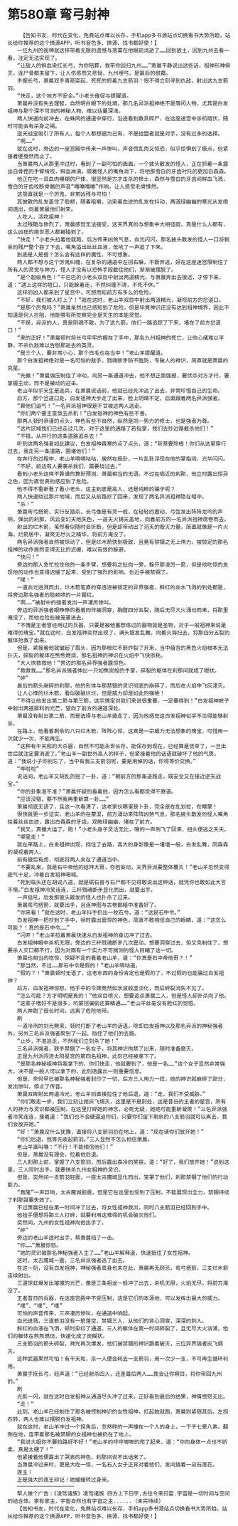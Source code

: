 # 第580章 弯弓射神
        【告知书友，时代在变化，免费站点难以长存，手机app多书源站点切换看书大势所趋，站长给你推荐的这个换源APP，听书音色多、换源、找书都好使！】
       一位九州的祖神就这样带着无限的遗憾与落寞在他眼前消逝了……回到故土，回到九州去看一看，注定无法实现了。
       “让敌人的鲜血染红长弓，为你陪葬，我带你回归九州……”萧晨平静说出这些话，祖神形神俱灭，连尸骨都未留下，让人伤感而又悲恸，九州埋弓，是最后的慰藉。
       手握长弓，萧晨双手青筋突起，死死的抓着九支箭羽！恨不得立刻寻到仇敌，射出这九支箭羽。
       “快走，这个地方不安全。”小老头催促与提醒道。
       萧晨并没有失去理智，自然明白眼下的处境，那几名异派祖神绝不是等闲人物，尤其是白发祖神与那个深不可测的神秘人物，难以估量深浅。
       两人快速向前冲去，在蛛网的通道中穿行，沿途看到数具碎尸，在这座迷宫中杀机暗伏，随时可能会有杀身之祸。
       逆天战宝吸引了所有人，每个人都想据为己有，不是结盟者就是对手，没有过多的选择。
       “啊……”
       就在这时，旁边的一座宫殿中传来一声惨叫，声音慌乱而又惊恐，似乎惊惧到了极点，但紧接着便戛然而止了。
       当萧晨两人从那里冲过时，看到了一副可怕的画面，一个披头散发的怪人，正在抓着一条露出白骨茬的手臂啃咬，鲜血淋漓，顺着怪人的嘴角淌下，将他那雪白的牙齿衬托的更加白森森。
       他正在吃一具血肉模糊的尸体，很显然是方才击杀的修士，森然与雪白的牙齿间鲜血飞溅，雪白的牙齿咬断骨骼的声音“嘎嘣嘎嘣”作响，让人感觉毛骨悚然。
       这简直就是一个厉鬼，非常凶残与可怕！
       其披散的乱发盖住了脸颊，随着咀嚼，沾染着血迹的乱发在抖动，两道绿幽幽的寒光从发绺间透出，向着萧晨他们射来。
       人吃人，活吃祖神！
       太过残酷与惨烈了，萧晨感觉无法接受，这天界真的与想象中大相径庭，真是什么人都有，这么凶狂的绝世恶人都被碰到了。
       “快走！”小老头拉着他就跑，后方传来凶煞气息，血光闪闪，那名披头散发的怪人一口将剩余的残尸整个吞了下去，嘴角溢出丝丝血液，低吼了一声追了下来。
       到底是人是兽？怎么会有这样的魔性，不可想象。
       两人都不想与这个厉鬼纠缠，在复杂的通道中左拐右躲，不断奔逃，好在这座迷宫限制住了所有人的灵觉与神力，怪人才没有以恐怖手段截住他们，渐渐被摆脱了。
       “是个超级角色！”干巴巴的小老头双目中射出两道精光，与萧晨奔出去很远，才停下来，道：“遇上这样的牲口，只能躲着走，不然纠缠不清，不死不休。”
       这样的凶人都来到了星宫中，可想而知前方有多么的危险。
       “不好，我们被人盯上了！”就在这时，老山羊双目中射出两道精光，凝视前方的岔道口。
       “是那个厉鬼吗？”萧晨虽然也已感知到了危险，但是毕竟神识还没有达到祖神境界，因此不知道是何人拦阻，他能够有所觉察完全是天生的本能灵觉。
       “不是，异派的人，真是阴魂不散，为了这九箭，他们一路追踪了下来，堵在了前方岔道口！”
       “来的正好！”萧晨顿时将长弓牢牢的握在了手中，那名九州祖神的死亡，让他心绪难以平静，不杀仇敌难以告慰那逝去的英灵。
       “是三个人，要非常小心，那个白毛也在当中！”老山羊提醒道。
       那个白发祖神绝对是一名可怕的敌手，戮魂断矛防不胜防，专破人的神识，简直就是萧晨的克星。
       “先撤！”萧晨强压制住了冲动，向另一条通道冲去，他不想正面强撼，要伏杀对方才行，要掌握主动，而不是被动的迎击。
       老山羊似乎天生是逃兵，在萧晨说话前，他就已经先冲逃了出去，非常珍惜自己的生命。
       后方，那个岔道口处，白发祖神大步走了出来，脸上阴晴不定，后面跟着两名异派强者。
       “算他们运气！”一名异派祖神很是不甘被这两人逃走。
       “你们两个要主意敛去杀机！”白发祖神的神色有些不善。
       那两人顿时恭谨的点头，神色有些不自然，纵然是同一势力的修士，也是强者为尊。
       “这片区域我们已经走过几次，对于这里的通路了若指掌，我们去抄近路截杀他们！”
       “不错，从并行的这条道路追杀去！”
       听到这两名强者如此建议，白发祖神森寒的点了点头，道：“斩草要除根！你们从这里穿行过去，我走另一条道路，围堵他们！”
       在奔行的过程中，老山羊嘀嘀咕咕，居然在摇卦，一片乱卦浮现在他的掌指间，光华闪闪。
       “不好，前边有人要袭杀我们，需要绕过去。”
       看到小老头这样不靠谱的算卦预测，萧晨相当的无语。不过在临近的刹那，他立时露出惊异之色，因为直觉真的感应到了危险。
       他不得不重新看了看小老头，这主到底是高人，还是纯粹的骗子呢？
       两人快速绕过那片地域，而后又从前路抄了回来，发现了两名异派祖神隐在暗中。
       “杀！”
       萧晨弯弓搭箭，实行反猎杀，长弓像是有灵一般，在轻轻的震动，弓弦发出阵阵龙吟的声响，弹出的刹那，风云变幻天地失色，一道天火铺天盖地，向着前方的一名异派祖神席卷而去。
       射出的烂木箭，虽然看似随时会折断，但是却带动出了滔天的毁灭力量，简直就像是一片火海，烂箭居中，凝聚无尽火之精华，将前方淹没了。
       两名异派强者自然被惊动了，但是烂木箭快到极致，且竟有禁锢之无上伟力，被锁定的那名祖神的动作居然变得无比的迟缓，难以有效的躲避。
       “快闪！”
       旁边的那人急忙拉住他的一条手臂，想要将之扯向一旁，躲开那凌厉一箭，但是他吃惊的发现他的动作也变得迟缓了起来，受到了强烈的影响，也近乎被禁锢了。
       “噗！”
       一道血光迸溅而出，烂木箭笔直的穿透进被锁定的异界强者，鲜红的血水飞溅的到处都是，将旁边那名强者的脸颊喷的一片猩红。
       “啊……”被射中的强者发出一声凄厉惨叫。
       旁边的异派强者眼睁睁的看着同伴被洞穿，胸膛四分五裂，随后无尽大火涌动而来，将那里淹没了，而他也险些被笼罩进去。
       “不愧是王者曾经用过的兵器，只要是被他番祭炼过的器物就是圣物，对于一般祖神来说是难得的瑰宝。”就在这时，白发祖神突然出现了，满头银发乱舞，向着火海扫去，将那四分五裂的躯体抢救了出来。
       但是，紧接着他就皱起了眉头，因为那根烂不箭炸裂了开来，当中蕴含的黑色火焰根本无法扑灭，碎裂的躯体在熊熊燃烧，那名祖神的神识在火焰中飞快损耗。
       “大人快救救他！”旁边的那名异界强者露惊色。
       “救救我……”那名异派强者伸出一只如焦炭般的手掌，碎裂的躯体在刹那间就成了糊状。
       “砰”
       最后的箭头崩碎的刹那，他的形体与那禁锢的灵识彻底的崩碎了，而后在火焰中飞灰湮灭。
       让人心悸的烂木箭，看似破破烂烂，但是威力却是如此的强绝！
       “不得让他发出第二箭与第三箭，这宗瑰宝对我们来说很重要，一定要得到！”白发祖神眸子中射出两道犀利的光芒，望向了前方的通道深处。
       萧晨没有射出第二箭，而是选择与老山羊遁走了，因为他感觉这白发祖神似乎不见得能够射杀。
       在路上，他看着剩余的八只烂木箭，阵阵心惊，这真是一宗威力无法想象的瑰宝，可惜用一次就少一次，不能再生。
       “这种有干天和的大杀器，自然不可能永世长存，能保存到现在，已经算是侥幸了，一旦出世后就注定要消逝了。”老山羊一副世外高人的样子，但紧接着他的话语就破坏了他的气质，道：“我说小子你别忘了，当中有我三支箭羽呢，要是用掉的话，你得等价交换。”
       “哗啦啦”
       说话间，老山羊又胡乱的摇了一卦，道：“朝前方的那条道路走，既安全又在接近逆天战宝。”
       “你的卦象准不准？”萧晨怀疑的看着他，因为怎么看都觉得不靠谱。
       “应该没错，要不然我再重新算一卦……”
       萧晨彻底无语了，且这一次看清了，这老家伙哪里是卜卦，完全是在乱划拉，在瞎蒙！
       很快就更一步证实，老山羊的在蒙混，前方涌动来阵阵凶煞气息，那名披头散发的怪人嘴角挂着丝丝血迹，露出白森森的牙齿，双眸绿幽幽，堵在了前方。
       “我叉，真撞大运了，跑！”小老头身子灵活无比，嗖的一声倒飞了回来，扭头便逃之夭夭。
       “哪里走！”
       就在来路上，白发祖神出现，挡住了去路，高大的身影像是一堵墙一般，白发乱舞，阴森森的凝视着两人。
       前有狼后有虎，彻底将两人夹在了通道当中。
       “不要乱来，我是石中帝他的结拜大哥，你若妄动，天界异派要整体覆灭！”老山羊忽然变得底气十足，冲着白发祖神喝喊。
       “死到临头还在胡说八道，就是砺石兽与石尸都不见得敢说出这种话，就凭你也敢如此大言不惭。”白发祖神冷笑连连，三杆戮魂断矛显化而出，就要出手。
       一声低吼，后发那披头散发的怪人也扑杀了过来。
       萧晨弯弓搭箭，就要出手，且连神图与古卷都暗中准备好了。
       “你来看！”就在这时，老山羊抖手扔出一枚石令，道：“这是石中令。”
       白发祖神一把抄到了手中，顿时露出震惊的神色，简直不敢相信自己的眼睛，道：“这怎么可能？！真的是石中令……”
       “闪开！”老山羊拉着萧晨快速从白发祖神的身边冲了过去。
       白发祖神眼中杀机无限，旁边的三杆戮魂断矛几次震动，想要洞穿过去，但又克制住了，想要杀人灭口都不行，因为对面有一个实力不可揣测的怪人目睹了这一切。
       萧晨也相当的吃惊，惊疑不定的看着老山羊，道：“你真是石中帝他哥？！”
       “那当然，不过……那石中令是假的！”老山羊嘀咕道。
       “假的？！”萧晨顿时无语了，这老东西的身份肯定也是假的了，不过假的也能骗过白发祖神？
       后方，白发祖神惊怒，他手中的令牌竟然如水波般虚淡化，而后碎裂消失不见了。
       “怎么可能？方才明明是真的！”他双目喷火，想要追杀萧晨二人，但是怪人却扑杀向了他。
       “这辈子嗜好不是很多，坑蒙拐骗偷还算精通……”老山羊丝毫没有脸红的觉悟。
       两人奔跑了很长时间，远离了危险地带。
       刷
       一道冷冽的剑光劈来，顿时打断了老山羊的话语，除却白发祖神以及那名异派的神秘强者外，另外三名异派强者聚到了一起，挡住了他们的去路。
       “止步，不准逃走，不然我们立刻杀了她！”
       三名异派强者，联手禁锢了一名女子，将其神识拘禁了出来，随时准备磨灭。
       正是九州派闯进太阳星宫的第四名祖神，此刻已经被拿下了。
       “是那名神秘祖神将我拿下的，你们快走，他就要到了，他是一名……”这个女子显然非常强大，决不是一般人可以拿下的，此刻透露出一则重要信息。
       但是，奈何早已被那名神秘强者封印了一切，后方三人用力一捻，她的神识就崩碎了部分，发出惨叫，停止了传音。
       萧晨双眸射出两道冷光，老山羊则直接拉住了他后退，道：“走，我们不受威胁。”
       “你们敢走一步，我们立刻让她灰飞烟灭，这里是不是别处，这是昔日的王者的星宫，所有人的神力与灵识都被压制，在这里打碎她的神念，必死无疑，她绝可能重新凝聚！”三名异派强者冷笑连连，接着道：“我们也不会硬逼迫你们，只要你们留下剩余的八支箭羽就可以离去，我们会放开她。”
       “好！”萧晨没什么犹豫，直接将八支箭羽扔在地上，道：“现在请你们放开她！”
       “你们后退，我等先收起箭羽。”三人显然不怎么相信萧晨。
       老山羊直叫嚷：“不行！不能相信他们！”
       但是，萧晨没有理会，拉着他后退。
       三人刹那上前，掌握了八支箭羽，而后露出森冷的笑容，道：“好了，我们放开她！”说到这里，三人同时出手，就要抹杀九州女祖神的灵识。
       但是，突然间一支箭羽轻震，一座太古魔城显化而出，笼罩了他们，刹那禁锢了他们的行动能力。
       “轰隆”一声巨响，太古魔城剧震，但是它在这里也受到了压制，不能展现出全力，禁锢持续了刹那就要失效了。
       不过萧晨已经在第一时间冲了过去，将女性祖神救出，同时八支箭羽已经回到手中。
       他抬手便想将那三人打碎，就要利用这难得的机会破灭他们。
       突然间，九州的女性祖神向他出手了。
       “砰”
       旁边的老山羊适时出手，帮萧晨挡了一击。
       “你……”萧晨惊怒。
       “她的灵识被那名神秘强者入主了……”老山羊解释道，快速抵住了女性祖神。
       这时，太古魔城一震，三名异派强者逃了出去。
       在这一刻，没有白发祖神，神秘强者真身也未在此，萧晨再无顾忌，弯弓搭箭，三支烂木箭连续射出。
       三道惊虹爆发出璀璨的光芒，像是三条祖龙一般冲了出去，杀机无限，火焰无尽，将前方淹没了。
       王者昔日的兵器，在这座宫殿中不受压制，这是它们的本源地，可以发挥出最大的威力。
       “噗”、“噗”、“噗”
       可怕的声音传来，三声凄厉惨叫，在通道中响起。
       血光迸溅，三道箭羽没有一箭落空，禁锢三人，从他们的背心洞穿，深深的刺入。
       鲜红的血液在飞洒，顿时染红了通道，三人的躯体在第一时间碎裂了，且无尽大火汹涌，他们的躯体在熊熊燃烧，快速化成了炭糊状。
       三支箭羽的箭头碎裂，神光再次爆发，他们被禁锢的神识跟着破灭，三位异界强者灰飞烟灭。
       这种武器果然可怕！有干天和，杀一人便会耗去一支箭羽，用一次少一支，不可再生循环利用。
       萧晨手抚长弓，轻声道：“已经射杀四人，还差最后两人……我会让你瞑目，将你带回九州的。”
       刷
       光影一闪，就在这时白发祖神从通道尽头冲了过来，正好看到最后的结果，神情愤怒无比。
       “走！”
       此刻，老山羊已经制住了那名被控制神识的女性祖神，扛起她就跑，萧晨则紧随其后。左拐右转，两人也难以摆脱白发祖神。
       就在这时，老山羊冲过一个拐角后，忽然砰的一声撞在一个人的身上，一下子七晕八素，翻倒在地，连带着那名被禁锢的女祖神也被扔在了地上。
       “我说大姐你不要挡路好不好！”老山羊的哼哼唧唧的爬了起来，道：“你的身体一点也不娇柔，真是太硬了！”
       但紧接着他便露出了哭丧的神色，刹那间说不出话来了。
       当萧晨冲过来时，更是大吃一惊，一名石人女子正背对着他们，发间插着一朵石莲花。
       莲王！
       正是强大的莲王印记！她缓缓转过身来。
       ——————————————————
       帮人做个广告：《凌驾诸族》凌驾诸族 四方上下曰宇,古往今来曰宙.宇宙是一切时间与空间的结合体。家有家主，宇宙自然也有宇宙之主......（未完待续）
       【告知书友，时代在变化，免费站点难以长存，手机app多书源站点切换看书大势所趋，站长给你推荐的这个换源APP，听书音色多、换源、找书都好使！】